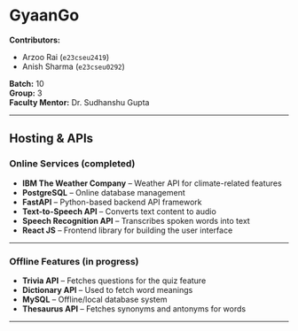 # GyaanGo

**Contributors:**
- Arzoo Rai (`e23cseu2419`)
- Anish Sharma (`e23cseu0292`)

**Batch:** 10  
**Group:** 3  
**Faculty Mentor:** Dr. Sudhanshu Gupta

---

## Hosting & APIs

### Online Services (completed)
- **IBM The Weather Company** – Weather API for climate-related features
- **PostgreSQL** – Online database management
- **FastAPI** – Python-based backend API framework
- **Text-to-Speech API** – Converts text content to audio
- **Speech Recognition API** – Transcribes spoken words into text
- **React JS** – Frontend library for building the user interface

---

### Offline Features (in progress)
- **Trivia API** – Fetches questions for the quiz feature
- **Dictionary API** – Used to fetch word meanings
- **MySQL** – Offline/local database system
- **Thesaurus API** – Fetches synonyms and antonyms for words

---
